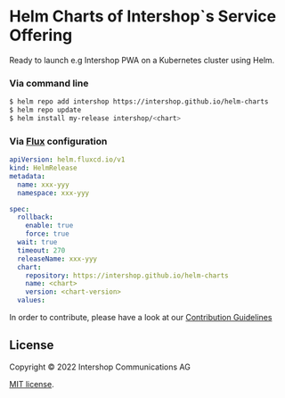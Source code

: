 # Helm Charts of Intershop`s Service Offering

Ready to launch e.g Intershop PWA on a Kubernetes cluster using Helm.

### Via command line

```bash
$ helm repo add intershop https://intershop.github.io/helm-charts
$ helm repo update
$ helm install my-release intershop/<chart>
```
### Via [Flux](https://fluxcd.io) configuration

```yaml
apiVersion: helm.fluxcd.io/v1
kind: HelmRelease
metadata:
  name: xxx-yyy
  namespace: xxx-yyy

spec:
  rollback:
    enable: true
    force: true
  wait: true
  timeout: 270
  releaseName: xxx-yyy
  chart:
    repository: https://intershop.github.io/helm-charts
    name: <chart>
    version: <chart-version>
  values:
```

In order to contribute, please have a look at our [Contribution Guidelines](./CONTRIBUTING.md)

## License

Copyright &copy; 2022 Intershop Communications AG

[MIT license](./LICENSE).
